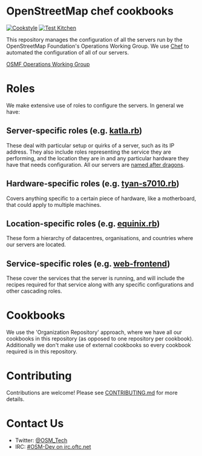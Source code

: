 # OpenStreetMap chef cookbooks

[![Cookstyle](https://github.com/openstreetmap/chef/workflows/Cookstyle/badge.svg?branch=master&event=push)](https://github.com/openstreetmap/chef/actions?query=workflow%3ACookstyle%20branch%3Amaster%20event%3Apush)
[![Test Kitchen](https://github.com/openstreetmap/chef/workflows/Test%20Kitchen/badge.svg?branch=master&event=push)](https://github.com/openstreetmap/chef/actions?query=workflow%3A%22Test+Kitchen%22%20branch%3Amaster%20event%3Apush)

This repository manages the configuration of all the servers run by the
OpenStreetMap Foundation's Operations Working Group. We use
[Chef](https://www.chef.io/) to automated the configuration of all of our
servers.

[OSMF Operations Working Group](https://operations.osmfoundation.org/)

# Roles

We make extensive use of roles to configure the servers. In general we have:

## Server-specific roles (e.g. [katla.rb](roles/katla.rb))

These deal with particular setup or quirks of a server, such as its IP address. They also include roles representing the service they are performing, and the location they are in and any particular hardware they have that needs configuration.
All our servers are [named after dragons](https://wiki.openstreetmap.org/wiki/Servers/Name_Ideas).

## Hardware-specific roles (e.g. [tyan-s7010.rb](roles/tyan-s7010.rb))

Covers anything specific to a certain piece of hardware, like a motherboard, that could apply to multiple machines.

## Location-specific roles (e.g. [equinix.rb](roles/equinix.rb))

These form a hierarchy of datacentres, organisations, and countries where our servers are located.

## Service-specific roles (e.g. [web-frontend](roles/web-frontend.rb))

These cover the services that the server is running, and will include the recipes required for that service along with any specific configurations and other cascading roles.

# Cookbooks

We use the 'Organization Repository' approach, where we have all our cookbooks in this repository (as opposed to one repository per cookbook). Additionally we don't make use of external cookbooks so every cookbook required is in this repository.

# Contributing

Contributions are welcome! Please see [CONTRIBUTING.md](CONTRIBUTING.md) for more details.

# Contact Us

* Twitter: [@OSM_Tech](https://twitter.com/OSM_Tech)
* IRC: [#OSM-Dev on irc.oftc.net](https://irc.openstreetmap.org/)
